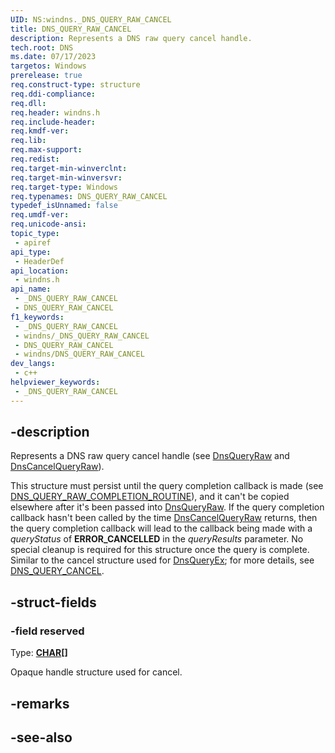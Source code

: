 ```yaml
---
UID: NS:windns._DNS_QUERY_RAW_CANCEL
title: DNS_QUERY_RAW_CANCEL
description: Represents a DNS raw query cancel handle.
tech.root: DNS
ms.date: 07/17/2023
targetos: Windows
prerelease: true
req.construct-type: structure
req.ddi-compliance: 
req.dll: 
req.header: windns.h
req.include-header: 
req.kmdf-ver: 
req.lib: 
req.max-support: 
req.redist: 
req.target-min-winverclnt: 
req.target-min-winversvr: 
req.target-type: Windows
req.typenames: DNS_QUERY_RAW_CANCEL
typedef_isUnnamed: false
req.umdf-ver: 
req.unicode-ansi: 
topic_type:
 - apiref
api_type:
 - HeaderDef
api_location:
 - windns.h
api_name:
 - _DNS_QUERY_RAW_CANCEL
 - DNS_QUERY_RAW_CANCEL
f1_keywords:
 - _DNS_QUERY_RAW_CANCEL
 - windns/_DNS_QUERY_RAW_CANCEL
 - DNS_QUERY_RAW_CANCEL
 - windns/DNS_QUERY_RAW_CANCEL
dev_langs:
 - c++
helpviewer_keywords:
 - _DNS_QUERY_RAW_CANCEL
---
```


## -description

Represents a DNS raw query cancel handle (see [DnsQueryRaw](./nf-windns-dnsqueryraw.md) and [DnsCancelQueryRaw](./nf-windns-dnscancelqueryraw.md)).

This structure must persist until the query completion callback is made (see [DNS_QUERY_RAW_COMPLETION_ROUTINE](nc-windns-dns_query_raw_completion_routine.md)), and it can't be copied elsewhere after it's been passed into [DnsQueryRaw](./nf-windns-dnsqueryraw.md). If the query completion callback hasn't been called by the time [DnsCancelQueryRaw](./nf-windns-dnscancelqueryraw.md) returns, then the query completion callback will lead to the callback being made with a *queryStatus* of **ERROR_CANCELLED** in the *queryResults* parameter. No special cleanup is required for this structure once the query is complete. Similar to the cancel structure used for [DnsQueryEx](./nf-windns-dnsqueryex.md); for more details, see [DNS_QUERY_CANCEL](./ns-windns-dns_query_cancel.md).

## -struct-fields

### -field reserved

Type: **[CHAR](/windows/win32/winprog/windows-data-types)\[\]**

Opaque handle structure used for cancel.

## -remarks

## -see-also
